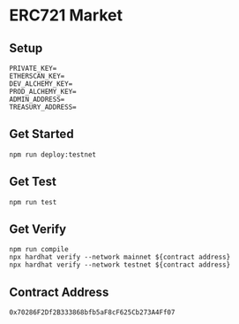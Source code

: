 # ERC721 Market

## Setup

```
PRIVATE_KEY=
ETHERSCAN_KEY=
DEV_ALCHEMY_KEY=
PROD_ALCHEMY_KEY=
ADMIN_ADDRESS=
TREASURY_ADDRESS=
```

## Get Started

```
npm run deploy:testnet
```

## Get Test

```
npm run test
```

## Get Verify

```
npm run compile
npx hardhat verify --network mainnet ${contract address}
npx hardhat verify --network testnet ${contract address}
```

## Contract Address

```
0x70286F2Df2B333868bfb5aF8cF625Cb273A4Ff07
```
